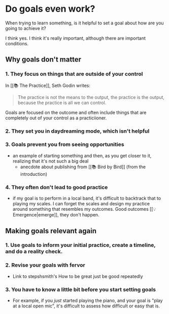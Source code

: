 # Do goals even work?

When trying to learn something, is it helpful to set a goal about how are you going to achieve it?

I think yes. I think it's really important, although there are important conditions.

## Why goals don't matter

### 1. They focus on things that are outside of your control

In [[📚 The Practice]], Seth Godin writes: 

>The practice is not the means to the output, the practice is the output, because the practice is all we can control.

Goals are focused on the outcome and often include things that are completely out of your control as a practiciioner.

### 2. They set you in daydreaming mode, which isn't helpful

### 3. Goals prevent you from seeing opportunities

- an example of starting something and then, as you get closer to it, realizing that it's not such a big deal
	- anecdote about publishing from [[📚 Bird by Bird]] (from the introduction)

### 4. They often don't lead to good practice
- if my goal is to perform in a local band, it's difficult to backtrack that to playing my scales. I can forget the scales and design my practice around something that resembles my outcomes. Good outcomes [[💡 Emergence|emerge]], they don't happen.

## Making goals relevant again

### 1. Use goals to inform your initial practice, create a timeline, and do a reality check.

### 2. Revise your goals with fervor
- Link to stepshsmith's How to be great just be good repeatedly

### 3. You have to know a little bit before you start setting goals
- For example, if you *just* started playing the piano, and your goal is "play at a local open mic", it's difficult to assess how difficult or easy that is.